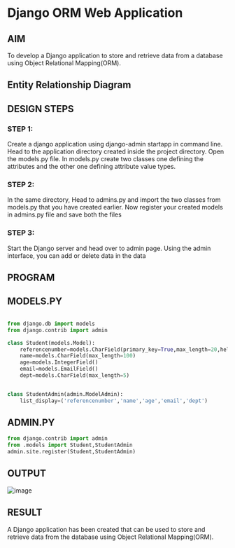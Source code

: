 # Django ORM Web Application

## AIM
To develop a Django application to store and retrieve data from a database using Object Relational Mapping(ORM).

## Entity Relationship Diagram

## DESIGN STEPS

### STEP 1:
Create a django application using django-admin startapp in command line. Head to the application directory created inside the project directory. Open the models.py file. In models.py create two classes one defining the attributes and the other one defining attribute value types.

### STEP 2:
In the same directory, Head to admins.py and import the two classes from models.py that you have created earlier. Now register your created models in admins.py file and save both the files

### STEP 3:
Start the Django server and head over to admin page. Using the admin interface, you can add or delete data in the data


## PROGRAM

## MODELS.PY
```python

from django.db import models
from django.contrib import admin

class Student(models.Model):
    referencenumber=models.CharField(primary_key=True,max_length=20,help_text="reference number")
    name=models.CharField(max_length=100)
    age=models.IntegerField()
    email=models.EmailField()
    dept=models.CharField(max_length=5)


class StudentAdmin(admin.ModelAdmin):
    list_display=('referencenumber','name','age','email','dept')
```    

## ADMIN.PY

```python
from django.contrib import admin
from .models import Student,StudentAdmin
admin.site.register(Student,StudentAdmin)
```

## OUTPUT

![image](https://user-images.githubusercontent.com/113497666/233264164-27496822-9fb0-4527-b4bc-0e20ab7c8ee4.png)

## RESULT

A Django application has been created that can be used to store and retrieve data from the database using Object Relational Mapping(ORM).
